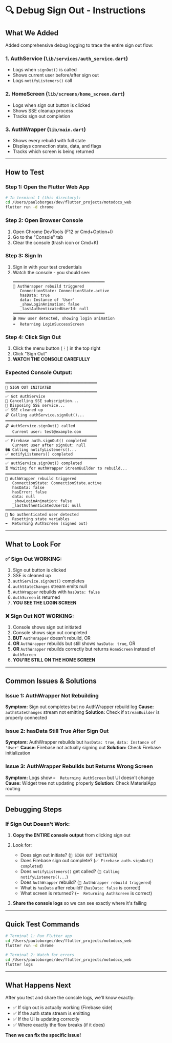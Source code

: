 # 🔍 Debug Sign Out - Instructions

## What We Added

Added comprehensive debug logging to trace the entire sign out flow:

### 1. **AuthService** (`lib/services/auth_service.dart`)
- Logs when `signOut()` is called
- Shows current user before/after sign out
- Logs `notifyListeners()` call

### 2. **HomeScreen** (`lib/screens/home_screen.dart`)
- Logs when sign out button is clicked
- Shows SSE cleanup process
- Tracks sign out completion

### 3. **AuthWrapper** (`lib/main.dart`)
- Shows every rebuild with full state
- Displays connection state, data, and flags
- Tracks which screen is being returned

---

## How to Test

### Step 1: Open the Flutter Web App
```bash
# In terminal 1 (this directory):
cd /Users/pauloborges/dev/flutter_projects/motodocs_web
flutter run -d chrome
```

### Step 2: Open Browser Console
1. Open Chrome DevTools (F12 or Cmd+Option+I)
2. Go to the "Console" tab
3. Clear the console (trash icon or Cmd+K)

### Step 3: Sign In
1. Sign in with your test credentials
2. Watch the console - you should see:
   ```
   ════════════════════════════════════════
   🔄 AuthWrapper rebuild triggered
      ConnectionState: ConnectionState.active
      hasData: true
      data: Instance of 'User'
      _showLoginAnimation: false
      _lastAuthenticatedUserId: null
   ════════════════════════════════════════
   🎬 New user detected, showing login animation
   ➡️  Returning LoginSuccessScreen
   ```

### Step 4: Click Sign Out
1. Click the menu button (⋮) in the top right
2. Click "Sign Out"
3. **WATCH THE CONSOLE CAREFULLY**

### Expected Console Output:
```
════════════════════════════════════════
🚪 SIGN OUT INITIATED
════════════════════════════════════════
✅ Got AuthService
📡 Cancelling SSE subscription...
📡 Disposing SSE service...
✅ SSE cleaned up
🔓 Calling authService.signOut()...
════════════════════════════════════════
🔓 AuthService.signOut() called
   Current user: test@example.com
════════════════════════════════════════
✅ Firebase auth.signOut() completed
   Current user after signOut: null
�� Calling notifyListeners()...
✅ notifyListeners() completed
════════════════════════════════════════
✅ authService.signOut() completed
⏳ Waiting for AuthWrapper StreamBuilder to rebuild...
════════════════════════════════════════
🔄 AuthWrapper rebuild triggered
   ConnectionState: ConnectionState.active
   hasData: false
   hasError: false
   data: null
   _showLoginAnimation: false
   _lastAuthenticatedUserId: null
════════════════════════════════════════
🚪 No authenticated user detected
   Resetting state variables
➡️  Returning AuthScreen (signed out)
```

---

## What to Look For

### ✅ **Sign Out WORKING:**
1. Sign out button is clicked
2. SSE is cleaned up
3. `authService.signOut()` completes
4. `authStateChanges` stream emits null
5. `AuthWrapper` rebuilds with `hasData: false`
6. `AuthScreen` is returned
7. **YOU SEE THE LOGIN SCREEN**

### ❌ **Sign Out NOT WORKING:**
1. Console shows sign out initiated
2. Console shows sign out completed
3. **BUT** `AuthWrapper` doesn't rebuild, OR
4. **OR** `AuthWrapper` rebuilds but still shows `hasData: true`, OR
5. **OR** `AuthWrapper` rebuilds correctly but returns `HomeScreen` instead of `AuthScreen`
6. **YOU'RE STILL ON THE HOME SCREEN**

---

## Common Issues & Solutions

### Issue 1: AuthWrapper Not Rebuilding
**Symptom:** Sign out completes but no AuthWrapper rebuild log
**Cause:** `authStateChanges` stream not emitting
**Solution:** Check if `StreamBuilder` is properly connected

### Issue 2: hasData Still True After Sign Out
**Symptom:** AuthWrapper rebuilds but `hasData: true`, `data: Instance of 'User'`
**Cause:** Firebase not actually signing out
**Solution:** Check Firebase initialization

### Issue 3: AuthWrapper Rebuilds but Returns Wrong Screen
**Symptom:** Logs show `➡️  Returning AuthScreen` but UI doesn't change
**Cause:** Widget tree not updating properly
**Solution:** Check MaterialApp routing

---

## Debugging Steps

### If Sign Out Doesn't Work:

1. **Copy the ENTIRE console output** from clicking sign out
2. Look for:
   - Does sign out initiate? (`🚪 SIGN OUT INITIATED`)
   - Does Firebase sign out complete? (`✅ Firebase auth.signOut() completed`)
   - Does `notifyListeners()` get called? (`📢 Calling notifyListeners()...`)
   - Does `AuthWrapper` rebuild? (`🔄 AuthWrapper rebuild triggered`)
   - What is `hasData` after rebuild? (`hasData: false` is correct)
   - What screen is returned? (`➡️  Returning AuthScreen` is correct)

3. **Share the console logs** so we can see exactly where it's failing

---

## Quick Test Commands

```bash
# Terminal 1: Run Flutter app
cd /Users/pauloborges/dev/flutter_projects/motodocs_web
flutter run -d chrome

# Terminal 2: Watch for errors
cd /Users/pauloborges/dev/flutter_projects/motodocs_web
flutter logs
```

---

## What Happens Next

After you test and share the console logs, we'll know exactly:
- ✅ If sign out is actually working (Firebase side)
- ✅ If the auth state stream is emitting
- ✅ If the UI is updating correctly
- ✅ Where exactly the flow breaks (if it does)

**Then we can fix the specific issue!**
